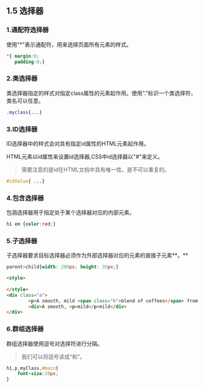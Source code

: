 ## 1.5 选择器

### 1.通配符选择器

使用"\*"表示通配符，用来选择页面所有元素的样式。

```css
*{ margin:0;
   padding:0;}
```

### 2.类选择器

类选择器指定的样式对指定class属性的元素起作用。使用“.”标识一个类选择符，类名可以任意。

```css
.myclass{...}
```

### 3.ID选择器

ID选择器中的样式会对具有指定id属性的HTML元素起作用。

HTML元素以id属性来设置id选择器,CSS中id选择器以"\#"来定义。

> 需要注意的是id在HTML文档中具有唯一性，是不可以重复的。

```css
#idValue{ ...}
```

### 4.包含选择器

包涵选择器用于指定处于某个选择器对应的内部元素。

```css
h1 em {color:red;}
```

### 5.子选择器

子选择器要求目标选择器必须作为外部选择器对应的元素的直接子元素**。**

```css
parent>child{width: 200px; height: 35px;}
```

```html
<style>
        
</style>
<div class="a">
        <p>A smooth, mild <span class="b">blend of coffees</span> from Mexico, </p>
        <div>A smooth, <p>mild</p>mild</div>
</div>
```

### 6.群组选择器

群组选择器使用逗号对选择符进行分隔。

> 我们可以将逗号读成“和”。

```css
h1,p,myClass,#main{
    font-size:20px;
}
```



